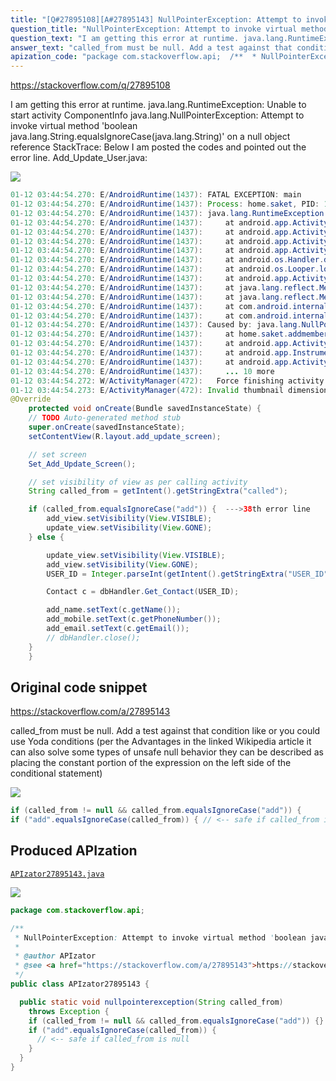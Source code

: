 ```yaml
---
title: "[Q#27895108][A#27895143] NullPointerException: Attempt to invoke virtual method 'boolean java.lang.String.equalsIgnoreCase(java.lang.String)' on a null object reference"
question_title: "NullPointerException: Attempt to invoke virtual method 'boolean java.lang.String.equalsIgnoreCase(java.lang.String)' on a null object reference"
question_text: "I am getting this error at runtime. java.lang.RuntimeException: Unable to start activity ComponentInfo   java.lang.NullPointerException: Attempt to invoke virtual method   'boolean java.lang.String.equalsIgnoreCase(java.lang.String)' on a   null object reference StackTrace: Below I am posted the codes and pointed out the error line. Add_Update_User.java:"
answer_text: "called_from must be null. Add a test against that condition like or you could use Yoda conditions (per the Advantages in the linked Wikipedia article it can also solve some types of unsafe null behavior they can be described as placing the constant portion of the expression on the left side of the conditional statement)"
apization_code: "package com.stackoverflow.api;  /**  * NullPointerException: Attempt to invoke virtual method 'boolean java.lang.String.equalsIgnoreCase(java.lang.String)' on a null object reference  *  * @author APIzator  * @see <a href=\"https://stackoverflow.com/a/27895143\">https://stackoverflow.com/a/27895143</a>  */ public class APIzator27895143 {    public static void nullpointerexception(String called_from)     throws Exception {     if (called_from != null && called_from.equalsIgnoreCase(\"add\")) {}     if (\"add\".equalsIgnoreCase(called_from)) {       // <-- safe if called_from is null     }   } }"
---
```


https://stackoverflow.com/q/27895108

I am getting this error at runtime.
java.lang.RuntimeException: Unable to start activity ComponentInfo
  java.lang.NullPointerException: Attempt to invoke virtual method
  &#x27;boolean java.lang.String.equalsIgnoreCase(java.lang.String)&#x27; on a
  null object reference
StackTrace:
Below I am posted the codes and pointed out the error line.
Add_Update_User.java:


<div class="code-logo"><img src="/stackoverflow.png" /></div>

```java
01-12 03:44:54.270: E/AndroidRuntime(1437): FATAL EXCEPTION: main
01-12 03:44:54.270: E/AndroidRuntime(1437): Process: home.saket, PID: 1437
01-12 03:44:54.270: E/AndroidRuntime(1437): java.lang.RuntimeException: Unable to start activity ComponentInfo{home.saket/home.saket.addmember.Add_Update_User}: java.lang.NullPointerException: Attempt to invoke virtual method 'boolean java.lang.String.equalsIgnoreCase(java.lang.String)' on a null object reference
01-12 03:44:54.270: E/AndroidRuntime(1437):     at android.app.ActivityThread.performLaunchActivity(ActivityThread.java:2298)
01-12 03:44:54.270: E/AndroidRuntime(1437):     at android.app.ActivityThread.handleLaunchActivity(ActivityThread.java:2360)
01-12 03:44:54.270: E/AndroidRuntime(1437):     at android.app.ActivityThread.access$800(ActivityThread.java:144)
01-12 03:44:54.270: E/AndroidRuntime(1437):     at android.app.ActivityThread$H.handleMessage(ActivityThread.java:1278)
01-12 03:44:54.270: E/AndroidRuntime(1437):     at android.os.Handler.dispatchMessage(Handler.java:102)
01-12 03:44:54.270: E/AndroidRuntime(1437):     at android.os.Looper.loop(Looper.java:135)
01-12 03:44:54.270: E/AndroidRuntime(1437):     at android.app.ActivityThread.main(ActivityThread.java:5221)
01-12 03:44:54.270: E/AndroidRuntime(1437):     at java.lang.reflect.Method.invoke(Native Method)
01-12 03:44:54.270: E/AndroidRuntime(1437):     at java.lang.reflect.Method.invoke(Method.java:372)
01-12 03:44:54.270: E/AndroidRuntime(1437):     at com.android.internal.os.ZygoteInit$MethodAndArgsCaller.run(ZygoteInit.java:899)
01-12 03:44:54.270: E/AndroidRuntime(1437):     at com.android.internal.os.ZygoteInit.main(ZygoteInit.java:694)
01-12 03:44:54.270: E/AndroidRuntime(1437): Caused by: java.lang.NullPointerException: Attempt to invoke virtual method 'boolean java.lang.String.equalsIgnoreCase(java.lang.String)' on a null object reference
01-12 03:44:54.270: E/AndroidRuntime(1437):     at home.saket.addmember.Add_Update_User.onCreate(Add_Update_User.java:38)
01-12 03:44:54.270: E/AndroidRuntime(1437):     at android.app.Activity.performCreate(Activity.java:5933)
01-12 03:44:54.270: E/AndroidRuntime(1437):     at android.app.Instrumentation.callActivityOnCreate(Instrumentation.java:1105)
01-12 03:44:54.270: E/AndroidRuntime(1437):     at android.app.ActivityThread.performLaunchActivity(ActivityThread.java:2251)
01-12 03:44:54.270: E/AndroidRuntime(1437):     ... 10 more
01-12 03:44:54.272: W/ActivityManager(472):   Force finishing activity home.saket/.addmember.Add_Update_User
01-12 03:44:54.273: E/ActivityManager(472): Invalid thumbnail dimensions: 384x384
@Override
    protected void onCreate(Bundle savedInstanceState) {
    // TODO Auto-generated method stub
    super.onCreate(savedInstanceState);
    setContentView(R.layout.add_update_screen);

    // set screen
    Set_Add_Update_Screen();

    // set visibility of view as per calling activity
    String called_from = getIntent().getStringExtra("called");

    if (called_from.equalsIgnoreCase("add")) {  --->38th error line
        add_view.setVisibility(View.VISIBLE);
        update_view.setVisibility(View.GONE);
    } else {

        update_view.setVisibility(View.VISIBLE);
        add_view.setVisibility(View.GONE);
        USER_ID = Integer.parseInt(getIntent().getStringExtra("USER_ID"));

        Contact c = dbHandler.Get_Contact(USER_ID);  

        add_name.setText(c.getName());
        add_mobile.setText(c.getPhoneNumber());
        add_email.setText(c.getEmail());
        // dbHandler.close();
    }
    }
```


## Original code snippet

https://stackoverflow.com/a/27895143

called_from must be null. Add a test against that condition like
or you could use Yoda conditions (per the Advantages in the linked Wikipedia article it can also solve some types of unsafe null behavior they can be described as placing the constant portion of the expression on the left side of the conditional statement)

<div class="code-logo"><img src="/stackoverflow.png" /></div>

```java
if (called_from != null && called_from.equalsIgnoreCase("add")) {
if ("add".equalsIgnoreCase(called_from)) { // <-- safe if called_from is null
```

## Produced APIzation

[`APIzator27895143.java`](https://github.com/pasqualesalza/apization/raw/main/data/search/APIzator27895143.java)

<div class="code-logo"><img src="/apizator.png" /></div>

```java
package com.stackoverflow.api;

/**
 * NullPointerException: Attempt to invoke virtual method 'boolean java.lang.String.equalsIgnoreCase(java.lang.String)' on a null object reference
 *
 * @author APIzator
 * @see <a href="https://stackoverflow.com/a/27895143">https://stackoverflow.com/a/27895143</a>
 */
public class APIzator27895143 {

  public static void nullpointerexception(String called_from)
    throws Exception {
    if (called_from != null && called_from.equalsIgnoreCase("add")) {}
    if ("add".equalsIgnoreCase(called_from)) {
      // <-- safe if called_from is null
    }
  }
}

```